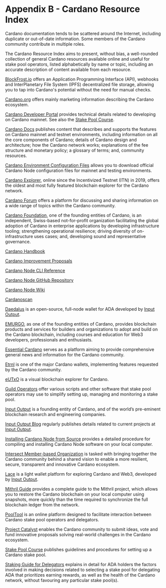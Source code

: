 # Appendix B - Cardano Resource Index

Cardano documentation tends to be scattered around the Internet, including duplicate or out-of-date information. Some members of the Cardano community contribute in multiple roles.

The Cardano Resource Index aims to present, without bias, a well-rounded collection of general Cardano resources available online and useful for stake pool operators, listed alphabetically by name or topic, including an accurate description of content available from each resource.

[BlockFrost.io](https://blockfrost.io/) offers an Application Programming Interface (API), webhooks and InterPlanetary File System (IPFS) decentralized file storage, allowing you to tap into Cardano's potential without the need for manual checks.

[Cardano.org](https://cardano.org/) offers mainly marketing information describing the Cardano ecosystem.

[Cardano Developer Portal](https://developers.cardano.org/) provides technical details related to developing on Cardano mainnet. See also the [Stake Pool Course](#stakepoolcourse).

[Cardano Docs](https://docs.cardano.org/) publishes content that describes and supports the features on Cardano mainnet and testnet environments, including information on all the core components of Cardano; details of Cardano design and architecture; how the Cardano network works; explanations of the fee structure and monetary policy; a glossary of terms; and, community resources.

[Cardano Environment Configuration Files](https://book.play.dev.cardano.org/environments.html) allows you to download official Cardano Node configuration files for mainnet and testing environments.

[Cardano Explorer](https://cexplorer.io/), online since the Incentivized Testnet (ITN) in 2019, offers the oldest and most fully featured blockchain explorer for the Cardano network.

[Cardano Forum](https://forum.cardano.org/) offers a platform for discussing and sharing information on a wide range of topics within the Cardano community.

[Cardano Foundation](https://cardanofoundation.org/), one of the founding entities of Cardano, is an independent, Swiss-based not-for-profit organization facilitating the global adoption of Cardano in enterprise applications by developing infrastructure tooling; strengthening operational resilience; driving diversity of on-infrastructure uses cases; and, developing sound and representative governance.

[Cardano Handbook](https://cardano-course.gitbook.io/cardano-course/handbook)

[Cardano Improvement Proposals](https://cips.cardano.org/)

[Cardano Node CLI Reference](https://github.com/input-output-hk/cardano-node-wiki/blob/main/docs/reference/cardano-node-cli-reference.md)

[Cardano Node GitHub Repository](https://github.com/IntersectMBO/cardano-node)

[Cardano Node Wiki](https://github.com/input-output-hk/cardano-node-wiki/tree/main/docs)

[Cardanoscan](https://cardanoscan.io/)

[Daedalus](https://daedaluswallet.io/) is an open-source, full-node wallet for ADA developed by [Input Output](https://iohk.io/en/).

[EMURGO](https://www.emurgo.io/), as one of the founding entities of Cardano, provides blockchain products and services for builders and organizations to adopt and build on the Cardano blockchain, including courses and education for Web3 developers, professionals and enthusiasts.

[Essential Cardano](https://www.essentialcardano.io/) serves as a platform aiming to provide comprehensive general news and information for the Cardano community.

[Etrnl](https://eternl.io/) is one of the major Cardano wallets, implementing features requested by the Cardano community.

[eUTxO](https://eutxo.org/) is a visual blockchain explorer for Cardano.

[Guild Operators](https://cardano-community.github.io/guild-operators/) offer various scripts and other software that stake pool operators may use to simplify setting up, managing and monitoring a stake pool.

[Input Output](https://iohk.io/en/) is a founding entity of Cardano, and of the world’s pre-eminent blockchain research and engineering companies.

[Input Output Blog](https://iohk.io/en/blog/posts/page-1/) regularly publishes details related to current projects at [Input Output](https://iohk.io/en/).

[Installing Cardano Node from Source](https://github.com/input-output-hk/cardano-node-wiki/blob/main/docs/getting-started/install.md) provides a detailed procedure for compiling and installing Cardano Node software on your local computer.

[Intersect Member-based Organization](https://www.intersectmbo.org/) is tasked with bringing together the Cardano community behind a shared vision to enable a more resilient, secure, transparent and innovative Cardano ecosystem.

[Lace](https://www.lace.io/) is a light wallet platform for exploring Cardano and Web3, developed by [Input Output](https://iohk.io/en/).

[Mithril Guide](https://mithril.network/doc/) provides a complete guide to the Mithril project, which allows you to restore the Cardano blockchain on your local computer using snapshots, more quickly than the time required to synchronize the full blockchain ledger from the network.

[PoolTool](https://pooltool.io/) is an online platform designed to facilitate interaction between Cardano stake pool operators and delegators.

[Project Catalyst](https://projectcatalyst.io/) enables the Cardano community to submit ideas, vote and fund innovative proposals solving real-world challenges in the Cardano ecosystem.

[Stake Pool Course](https://developers.cardano.org/docs/operate-a-stake-pool/) <a href="#stakepoolcourse" id="stakepoolcourse"></a> publishes guidelines and procedures for setting up a Cardano stake pool.

[Staking Guide for Delegators](https://adastakingguide.com/) explains in detail for ADA holders the factors involved in making decisions related to selecting a stake pool for delegating ADA that prioritizes earning rewards, as well as the health of the Cardano network, without favouring any particular stake pool(s).